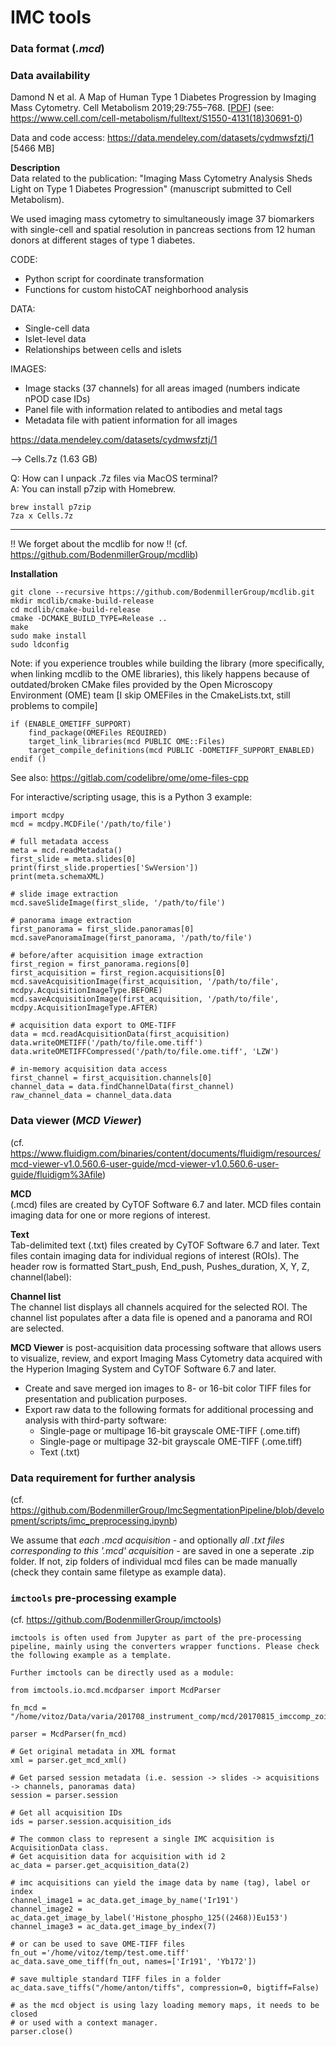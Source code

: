 # IMC tools

### Data format (_.mcd_)




### Data availability

Damond N et al. A Map of Human Type 1 Diabetes Progression by
Imaging Mass Cytometry. Cell Metabolism 2019;29:755–768. [[PDF](../../refs/Damiond_etal_A_Map_of_Human_Type_1_Diabetes_Progression_by_Imaging_Mass_Cytometry_Cell_Metabolism_2019.pdf)]
(see: https://www.cell.com/cell-metabolism/fulltext/S1550-4131(18)30691-0)


Data and code access: https://data.mendeley.com/datasets/cydmwsfztj/1  [5466 MB]

**Description**<br>
Data related to the publication: "Imaging Mass Cytometry Analysis
Sheds Light on Type 1 Diabetes Progression" (manuscript submitted to Cell Metabolism).

We used imaging mass cytometry to simultaneously image 37 biomarkers with single-cell and spatial resolution in pancreas sections from 12 human donors at different stages of type 1 diabetes.

CODE:<br>
- Python script for coordinate transformation
- Functions for custom histoCAT neighborhood analysis

DATA:<br>
- Single-cell data
- Islet-level data
- Relationships between cells and islets

IMAGES:<br>
- Image stacks (37 channels) for all areas imaged (numbers indicate nPOD case IDs)
- Panel file with information related to antibodies and metal tags
- Metadata file with patient information for all images


https://data.mendeley.com/datasets/cydmwsfztj/1

--> Cells.7z  (1.63 GB)

Q: How can I unpack .7z files via MacOS terminal?<br>
A: You can install p7zip with Homebrew.
```
brew install p7zip
7za x Cells.7z
```

------------------
!! We forget about the mcdlib for now !!
(cf. https://github.com/BodenmillerGroup/mcdlib)

**Installation**
```
git clone --recursive https://github.com/BodenmillerGroup/mcdlib.git
mkdir mcdlib/cmake-build-release
cd mcdlib/cmake-build-release
cmake -DCMAKE_BUILD_TYPE=Release ..
make
sudo make install
sudo ldconfig
```
Note: if you experience troubles while building the library (more specifically, when linking mcdlib to the OME libraries), this likely happens because of outdated/broken CMake files provided by the Open Microscopy Environment (OME) team  [I skip OMEFiles in the CmakeLists.txt, still problems to compile]

```
if (ENABLE_OMETIFF_SUPPORT)
    find_package(OMEFiles REQUIRED)
    target_link_libraries(mcd PUBLIC OME::Files)
    target_compile_definitions(mcd PUBLIC -DOMETIFF_SUPPORT_ENABLED)
endif ()
```
See also: https://gitlab.com/codelibre/ome/ome-files-cpp

For interactive/scripting usage, this is a Python 3 example:
```
import mcdpy
mcd = mcdpy.MCDFile('/path/to/file')

# full metadata access
meta = mcd.readMetadata()
first_slide = meta.slides[0]
print(first_slide.properties['SwVersion'])
print(meta.schemaXML)

# slide image extraction
mcd.saveSlideImage(first_slide, '/path/to/file')

# panorama image extraction
first_panorama = first_slide.panoramas[0]
mcd.savePanoramaImage(first_panorama, '/path/to/file')

# before/after acquisition image extraction
first_region = first_panorama.regions[0]
first_acquisition = first_region.acquisitions[0]
mcd.saveAcquisitionImage(first_acquisition, '/path/to/file', mcdpy.AcquisitionImageType.BEFORE)
mcd.saveAcquisitionImage(first_acquisition, '/path/to/file', mcdpy.AcquisitionImageType.AFTER)

# acquisition data export to OME-TIFF
data = mcd.readAcquisitionData(first_acquisition)
data.writeOMETIFF('/path/to/file.ome.tiff')
data.writeOMETIFFCompressed('/path/to/file.ome.tiff', 'LZW')

# in-memory acquisition data access
first_channel = first_acquisition.channels[0]
channel_data = data.findChannelData(first_channel)
raw_channel_data = channel_data.data
```


### Data viewer (_MCD Viewer_)
(cf. https://www.fluidigm.com/binaries/content/documents/fluidigm/resources/mcd-viewer-v1.0.560.6-user-guide/mcd-viewer-v1.0.560.6-user-guide/fluidigm%3Afile)

**MCD**<br>
 (.mcd) files are created by CyTOF Software 6.7 and later.
MCD files contain imaging data for one or more regions of interest.

**Text**<br>
Tab-delimited text (.txt) files created by CyTOF Software 6.7 and later. Text files contain imaging data for individual regions of interest (ROIs). The header row is formatted Start_push, End_push, Pushes_duration, X, Y, Z, channel(label):

**Channel list**<br>
The channel list displays all channels acquired for the selected ROI. The channel list populates after a data file is opened and a panorama and ROI are selected.


**MCD Viewer** is post-acquisition data processing software that allows users to visualize, review, and export Imaging Mass Cytometry data acquired with the Hyperion Imaging System and CyTOF Software 6.7 and later.
- Create and save merged ion images to 8- or 16-bit color TIFF files for presentation and
publication purposes.
- Export raw data to the following formats for additional processing and analysis with
third-party software:
  - Single-page or multipage 16-bit grayscale OME-TIFF (.ome.tiff)
  - Single-page or multipage 32-bit grayscale OME-TIFF (.ome.tiff)
  - Text (.txt)

### Data requirement for further analysis
(cf. https://github.com/BodenmillerGroup/ImcSegmentationPipeline/blob/development/scripts/imc_preprocessing.ipynb)

We assume that _each .mcd acquisition_ - and optionally _all .txt files corresponding to this '.mcd' acquisition_ - are saved in one a seperate .zip folder. If not, zip folders of individual mcd files can be made manually (check they contain same filetype as example data).


### `imctools` pre-processing example
(cf. https://github.com/BodenmillerGroup/imctools)

```
imctools is often used from Jupyter as part of the pre-processing pipeline, mainly using the converters wrapper functions. Please check the following example as a template.

Further imctools can be directly used as a module:

from imctools.io.mcd.mcdparser import McdParser

fn_mcd = "/home/vitoz/Data/varia/201708_instrument_comp/mcd/20170815_imccomp_zoidberg_conc5_acm1.mcd"

parser = McdParser(fn_mcd)

# Get original metadata in XML format
xml = parser.get_mcd_xml()

# Get parsed session metadata (i.e. session -> slides -> acquisitions -> channels, panoramas data)
session = parser.session

# Get all acquisition IDs
ids = parser.session.acquisition_ids

# The common class to represent a single IMC acquisition is AcquisitionData class.
# Get acquisition data for acquisition with id 2
ac_data = parser.get_acquisition_data(2)

# imc acquisitions can yield the image data by name (tag), label or index
channel_image1 = ac_data.get_image_by_name('Ir191')
channel_image2 = ac_data.get_image_by_label('Histone_phospho_125((2468))Eu153')
channel_image3 = ac_data.get_image_by_index(7)

# or can be used to save OME-TIFF files
fn_out ='/home/vitoz/temp/test.ome.tiff'
ac_data.save_ome_tiff(fn_out, names=['Ir191', 'Yb172'])

# save multiple standard TIFF files in a folder
ac_data.save_tiffs("/home/anton/tiffs", compression=0, bigtiff=False)

# as the mcd object is using lazy loading memory maps, it needs to be closed
# or used with a context manager.
parser.close()
```
